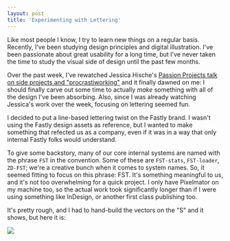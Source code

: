 ```yaml
---
layout: post
title: 'Experimenting with Lettering'
---
```


Like most people I know, I try to learn new things on a regular basis. Recently, I've been studying design principles
and digital illustration. I've been passionate about great usability for a long time, but I've never taken the time
to study the visual side of design until the past few months.

Over the past week, I've rewatched Jessica Hische's 
[Passion Projects talk on side projects and "procrastiworking"](https://www.youtube.com/watch?v=RZbqJxQJ5LY)
and it finally dawned on me: I should finally carve out some time to actually _make_ something with all of the
design I've been absorbing. Also, since I was already watching Jessica's work over the week, focusing on lettering 
seemed fun.

I decided to put a line-based lettering twist on the Fastly brand. I wasn't using the Fastly design assets as reference,
but I wanted to make something that refected us as a company, even if it was in a way that only internal Fastly folks
would understand.

To give some backstory, many of our core internal systems are named with the phrase `FST` in the convention.
Some of these are `FST-stats`, `FST-loader`, `ZD-FST`; we're a creative bunch when it comes to system names. So,
it seemed fitting to focus on this phrase: FST. It's something meaningful to us, and it's not too overwhelming for
a quick project. I only have Pixelmator on my machine too, so the actual work took significantly longer than if I 
were using something like InDesign, or another first class publishing too.

It's pretty rough, and I had to hand-build the vectors on the "S" and it shows, but here it is:

![](https://dl.dropboxusercontent.com/s/b43a0h1yo6ml2ey/2014-10-05%20at%205.29%20PM.png)
